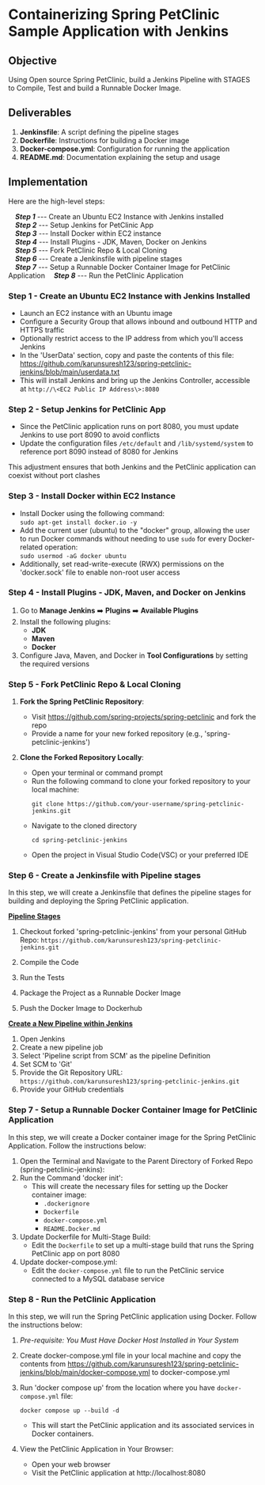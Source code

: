 # Containerizing Spring PetClinic Sample Application with Jenkins 

## Objective
Using Open source Spring PetClinic, build a Jenkins Pipeline with STAGES to Compile, Test and build a Runnable Docker Image. 

## Deliverables
1. **Jenkinsfile**: A script defining the pipeline stages
2. **Dockerfile**: Instructions for building a Docker image
3. **Docker-compose.yml**: Configuration for running the application
4. **README.md**: Documentation explaining the setup and usage

## Implementation
Here are the high-level steps:

&ensp;&ensp;***Step 1*** --- Create an Ubuntu EC2 Instance with Jenkins installed  
&ensp;&ensp;***Step 2*** --- Setup Jenkins for PetClinic App  
&ensp;&ensp;***Step 3*** --- Install Docker within EC2 instance  
&ensp;&ensp;***Step 4*** --- Install Plugins - JDK, Maven, Docker on Jenkins  
&ensp;&ensp;***Step 5*** --- Fork PetClinic Repo & Local Cloning  
&ensp;&ensp;***Step 6*** --- Create a Jenkinsfile with pipeline stages  
&ensp;&ensp;***Step 7*** --- Setup a Runnable Docker Container Image for PetClinic Application
&ensp;&ensp;***Step 8*** --- Run the PetClinic Application  
 

### Step 1 - Create an Ubuntu EC2 Instance with Jenkins Installed
- Launch an EC2 instance with an Ubuntu image
- Configure a Security Group that allows inbound and outbound HTTP and HTTPS traffic
- Optionally restrict access to the IP address from which you'll access Jenkins
- In the 'UserData' section, copy and paste the contents of this file: https://github.com/karunsuresh123/spring-petclinic-jenkins/blob/main/userdata.txt
- This will install Jenkins and bring up the Jenkins Controller, accessible at `http://\<EC2 Public IP Address\>:8080`

### Step 2 - Setup Jenkins for PetClinic App
- Since the PetClinic application runs on port 8080, you must update Jenkins to use port 8090 to avoid conflicts
- Update the configuration files `/etc/default` and `/lib/systemd/system` to reference port 8090 instead of 8080 for Jenkins

This adjustment ensures that both Jenkins and the PetClinic application can coexist without port clashes

### Step 3 - Install Docker within EC2 Instance
- Install Docker using the following command:  
 `sudo apt-get install docker.io -y`
- Add the current user (ubuntu) to the "docker" group, allowing the user to run Docker commands without needing to use `sudo` for every Docker-related operation:  
 `sudo usermod -aG docker ubuntu`
- Additionally, set read-write-execute (RWX) permissions on the 'docker.sock' file to enable non-root user access


### Step 4 - Install Plugins - JDK, Maven, and Docker on Jenkins
1. Go to **Manage Jenkins** ➡️ **Plugins** ➡️ **Available Plugins**
2. Install the following plugins:
    - **JDK**
    - **Maven**
    - **Docker**
3. Configure Java, Maven, and Docker in **Tool Configurations** by setting the required versions


### Step 5 - Fork PetClinic Repo & Local Cloning
1. **Fork the Spring PetClinic Repository**:
    - Visit https://github.com/spring-projects/spring-petclinic and fork the repo
    - Provide a name for your new forked repository (e.g., 'spring-petclinic-jenkins')

2. **Clone the Forked Repository Locally**:
    - Open your terminal or command prompt
    - Run the following command to clone your forked repository to your local machine:
      ```
      git clone https://github.com/your-username/spring-petclinic-jenkins.git
      ```
    - Navigate to the cloned directory
      ```
      cd spring-petclinic-jenkins
      ```
    - Open the project in Visual Studio Code(VSC) or your preferred IDE


### Step 6 - Create a Jenkinsfile with Pipeline stages

In this step, we will create a Jenkinsfile that defines the pipeline stages for building and deploying the Spring PetClinic application.

**<u>Pipeline Stages</u>**

1. Checkout forked 'spring-petclinic-jenkins' from your personal GitHub Repo: `https://github.com/karunsuresh123/spring-petclinic-jenkins.git`

2. Compile the Code

3. Run the Tests

4. Package the Project as a Runnable Docker Image

5. Push the Docker Image to Dockerhub

**<u>Create a New Pipeline within Jenkins</u>**

1. Open Jenkins
2. Create a new pipeline job
3. Select 'Pipeline script from SCM' as the pipeline Definition
4. Set SCM to 'Git'
5. Provide the Git Repository URL: `https://github.com/karunsuresh123/spring-petclinic-jenkins.git`
6. Provide your GitHub credentials



### Step 7 - Setup a Runnable Docker Container Image for PetClinic Application

In this step, we will create a Docker container image for the Spring PetClinic Application. Follow the instructions below:

1. Open the Terminal and Navigate to the Parent Directory of Forked Repo (spring-petclinic-jenkins):
2. Run the Command 'docker init':
   - This will create the necessary files for setting up the Docker container image:
     - `.dockerignore`
     - `Dockerfile`
     - `docker-compose.yml`
     - `README.Docker.md`
3. Update Dockerfile for Multi-Stage Build:
   - Edit the `Dockerfile` to set up a multi-stage build that runs the Spring PetClinic app on port 8080
4. Update docker-compose.yml:
   - Edit the `docker-compose.yml` file to run the PetClinic service connected to a MySQL database service


### Step 8 - Run the PetClinic Application

In this step, we will run the Spring PetClinic application using Docker. Follow the instructions below:

1. *Pre-requisite: You Must Have Docker Host Installed in Your System*

2. Create docker-compose.yml file in your local machine and copy the contents from https://github.com/karunsuresh123/spring-petclinic-jenkins/blob/main/docker-compose.yml to docker-compose.yml

3. Run 'docker compose up' from the location where you have `docker-compose.yml` file:
     ```
     docker compose up --build -d
     ```
   - This will start the PetClinic application and its associated services in Docker containers.

4. View the PetClinic Application in Your Browser:
   - Open your web browser
   - Visit the PetClinic application at http://localhost:8080




